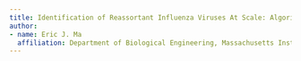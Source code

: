 ```yaml
---
title: Identification of Reassortant Influenza Viruses At Scale: Algorithm and Applications
author:
- name: Eric J. Ma
  affiliation: Department of Biological Engineering, Massachusetts Institute of Technology
---
```

